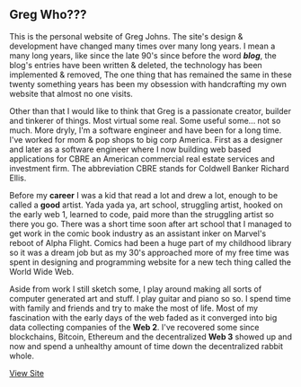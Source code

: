 ## Greg Who???

This is the personal website of Greg Johns. The site's design & development have changed many times over many long years. I mean a many long years, like since the late 90's since before the word ***blog***, the blog's entries have been written & deleted, the technology has been implemented & removed, The one thing that has remained the same in these twenty something years has been my obsession with handcrafting my own website that almost no one visits.

Other than that I would like to think that Greg is a passionate creator, builder and tinkerer of things. Most virtual some real. Some useful some... not so much. More dryly, I'm a software engineer and have been for a long time. I've worked for mom & pop shops to big corp America. First as a designer and later as a software engineer where I now building web based applications for CBRE an American commercial real estate services and investment firm. The abbreviation CBRE stands for Coldwell Banker Richard Ellis.

Before my **career** I was a kid that read a lot and drew a lot, enough to be called a **good** artist. Yada yada ya, art school, struggling artist, hooked on the early web 1, learned to code, paid more than the struggling artist so there you go. There was a short time soon after art school that I managed to get work in the comic book industry as an assistant inker on Marvel's reboot of Alpha Flight. Comics had been a huge part of my childhood library so it was a dream job but as my 30's approached more of my free time was spent in designing and programming website for a new tech thing called the World Wide Web.

Aside from work I still sketch some, I play around making all sorts of computer generated art and stuff. I play guitar and piano so so. I spend time with family and friends and try to make the most of life. Most of my fascination with the early days of the web faded as it converged into big data collecting companies of the **Web 2**. I've recovered some since blockchains, Bitcoin, Ethereum and the decentralized **Web 3** showed up and now and spend a unhealthy amount of time down the decentralized rabbit whole.

[View Site](https://greg-johns.vercel.app/)

